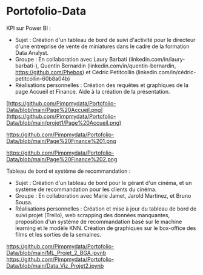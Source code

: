 # Portofolio-Data

KPI sur Power BI : 
   - Sujet : Création d'un tableau de bord de suivi d'activité pour le directeur d'une entreprise de vente de miniatures dans le cadre de la formation Data Analyst.
   - Groupe : En collaboration avec Laury Barbati (linkedin.com/in/laury-barbati-), Quentin Bernardin (linkedin.com/in/quentin-bernardin, https://github.com/Phebos) et Cédric Petitcollin (linkedin.com/in/cédric-petitcollin-60b8a04b)
   - Réalisations personnelles : Création des requêtes et graphiques de la page Accueil et Finance. Aide à la création de la présentation.

[https://github.com/Pimpmydata/Portofolio-Data/blob/main/Page%20Accueil.png](https://github.com/Pimpmydata/Portofolio-Data/blob/main/projet1/Page%20Accueil.png)

https://github.com/Pimpmydata/Portofolio-Data/blob/main/Page%20Finance%201.png

https://github.com/Pimpmydata/Portofolio-Data/blob/main/Page%20Finance%202.png

Tableau de bord et système de recommandation :

   - Sujet : Création d'un tableau de bord pour le gérant d'un cinéma, et un système de recommandation pour les clients du cinéma.
   - Groupe : En collaboration avec Marie Jamet, Jarold Martinez, et Bruno Sousa.
   - Réalisations personnelles : Création et mise à jour du tableau de bord de suivi projet (Trello), web scrapping des données manquantes,
                                 proposition d'un système de recommandation basé sur le machine learning et le modèle KNN. Création de
                                 graphiques sur le box-office des films et les sorties de la semaines.
     
https://github.com/Pimpmydata/Portofolio-Data/blob/main/ML_Projet_2_BGA.ipynb   
https://github.com/Pimpmydata/Portofolio-Data/blob/main/Data_Viz_Projet2.ipynb
